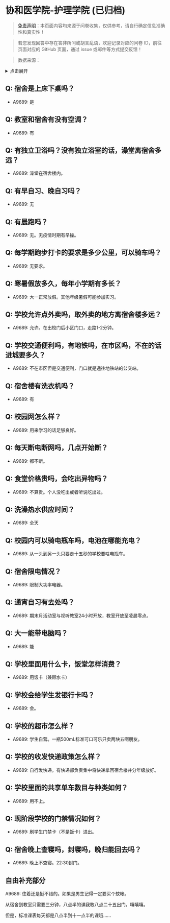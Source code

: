 # 协和医学院-护理学院 (已归档)

> [免责声明](https://colleges.chat/#_3)：本页面内容均来源于问卷收集，仅供参考，请自行确定信息准确性和真实性！

> 若您发现回答中存在答非所问或胡言乱语，欢迎记录对应的问卷 ID，前往页面对应的 GitHub 页面，通过 issue 或邮件等方式提交反馈！

> 数据来源：

<details><summary>点击展开</summary>
<ul>
<li>A9689: 匿名 (2022 年 06 月)</li>
</ul>
</details>

## Q: 宿舍是上床下桌吗？

- A9689: 是

## Q: 教室和宿舍有没有空调？

- A9689: 有

## Q: 有独立卫浴吗？没有独立浴室的话，澡堂离宿舍多远？

- A9689: 澡堂在宿舍楼内。

## Q: 有早自习、晚自习吗？

- A9689: 无

## Q: 有晨跑吗？

- A9689: 无。无疫情时期有早操。

## Q: 每学期跑步打卡的要求是多少公里，可以骑车吗？

- A9689: 无要求。

## Q: 寒暑假放多久，每年小学期有多长？

- A9689: 大一正常放假。其他年级暑假可能参加实习。

## Q: 学校允许点外卖吗，取外卖的地方离宿舍楼多远？

- A9689: 允许。在出校门后小区门口，走路1-2分钟。

## Q: 学校交通便利吗，有地铁吗，在市区吗，不在的话进城要多久？

- A9689: 不在市区但是交通便利，门口就是通往地铁站的公交站。

## Q: 宿舍楼有洗衣机吗？

- A9689: 有

## Q: 校园网怎么样？

- A9689: 用来学习的话足够良好。

## Q: 每天断电断网吗，几点开始断？

- A9689: 都不断。

## Q: 食堂价格贵吗，会吃出异物吗？

- A9689: 不算贵。个人没吃出或者听说吃出过。

## Q: 洗澡热水供应时间？

- A9689: 全天

## Q: 校园内可以骑电瓶车吗，电池在哪能充电？

- A9689: 从一头到另一头只要走十五秒的学校要啥电瓶车。

## Q: 宿舍限电情况？

- A9689: 限制大功率电器。

## Q: 通宵自习有去处吗？

- A9689: 期末月活动室与视听教室24小时开放，教室开放至凌晨零点。

## Q: 大一能带电脑吗？

- A9689: 能

## Q: 学校里面用什么卡，饭堂怎样消费？

- A9689: 用饭卡（兼顾水卡）

## Q: 学校会给学生发银行卡吗？

- A9689: 会。

## Q: 学校的超市怎么样？

- A9689: 学生自营。一瓶500mL标准可口可乐只卖两块五啊朋友。

## Q: 学校的收发快递政策怎么样？

- A9689: 自行发快递。有快递部负责集中将快递拿回宿舍楼并分年级放好。

## Q: 学校里面的共享单车数目与种类如何？

- A9689: 用不上。

## Q: 现阶段学校的门禁情况如何？

- A9689: 刷学生门禁卡（不是饭卡）进出。

## Q: 宿舍晚上查寝吗，封寝吗，晚归能回去吗？

- A9689: 晚上不查寝。22:30封门。

## 自由补充部分

A9689: 住着还是挺不错的。如果是男生记得一定要买个蚊帐。

从宿舍到教室只需要三分钟，八点半的课我敢八点二十五出门，嘻嘻嘻。

但是，标准课表每天都是八点半到十一点半的课哦……